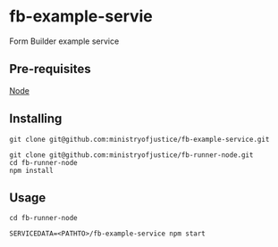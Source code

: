 # fb-example-servie

Form Builder example service

## Pre-requisites

  [Node](https://nodejs.org)

## Installing

```
git clone git@github.com:ministryofjustice/fb-example-service.git

git clone git@github.com:ministryofjustice/fb-runner-node.git
cd fb-runner-node
npm install
```

## Usage

```
cd fb-runner-node

SERVICEDATA=<PATHTO>/fb-example-service npm start
```
